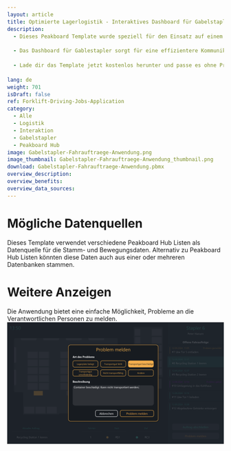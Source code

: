 ```yaml
---
layout: article
title: Optimierte Lagerlogistik - Interaktives Dashboard für Gabelstapler
description: 
  - Dieses Peakboard Template wurde speziell für den Einsatz auf einem Touchscreen an einem Gabelstapler entwickelt und optimiert den Arbeitsablauf von Fahrern erheblich. Sie können sich bequem an ihrem Fahrzeug anmelden und erhalten sofort eine übersichtliche Liste mit offenen Fahraufträgen. Für bessere Orientierung zeigt die Anwendung den Abhol- und Zielort grafisch auf einer Karte an. Zudem hat man die Anzahl der erforderlichen Fahrten immer im Blick. Besonders praktisch ist die interaktive Möglichkeit, Fahraufträge nach Erledigung mit einem Kommentar abzuschließen oder Probleme direkt zu melden. Neue Fahraufträge kannst du ganz einfach über [diese](https://templates.peakboard.com/Forklift-Driving-Jobs-Planner/index) Anwendung erstellen.

  - Das Dashboard für Gablestapler sorgt für eine effizientere Kommunikation und reduziert Verzögerungen in deiner Lagerlogistik. Du erleichterst nicht nur die Navigation für die Fahrer, sondern verbesserst auch die Koordination. Ohne zukünftige Missverständnisse steigerst du die Produktivität in deinem Lager und auf dem Betriebsgelände.

  - Lade dir das Template jetzt kostenlos herunter und passe es ohne Programmieraufwand an die Anforderungen deiner Intralogistik an. Für eine noch einfachere Bedienbarkeit wurden alle Skripte in diesem Template mit Peakboard Building Blocks, unserem Low-Code-Skripteditor, erstellt.

lang: de
weight: 701
isDraft: false
ref: Forklift-Driving-Jobs-Application
category:
  - Alle
  - Logistik
  - Interaktion
  - Gabelstapler
  - Peakboard Hub
image: Gabelstapler-Fahrauftraege-Anwendung.png
image_thumbnail: Gabelstapler-Fahrauftraege-Anwendung_thumbnail.png
download: Gabelstapler-Fahrauftraege-Anwendung.pbmx
overview_description:
overview_benefits:
overview_data_sources:
---
```

# Mögliche Datenquellen
Dieses Template verwendet verschiedene Peakboard Hub Listen als Datenquelle für die Stamm- und Bewegungsdaten. Alternativ zu Peakboard Hub Listen könnten diese Daten auch aus einer oder mehreren Datenbanken stammen. 

# Weitere Anzeigen
Die Anwendung bietet eine einfache Möglichkeit, Probleme an die Verantwortlichen Personen zu melden.
![image_live](Gabelstapler-Fahrauftraege-Anwendung-Problem-Melden.png)

